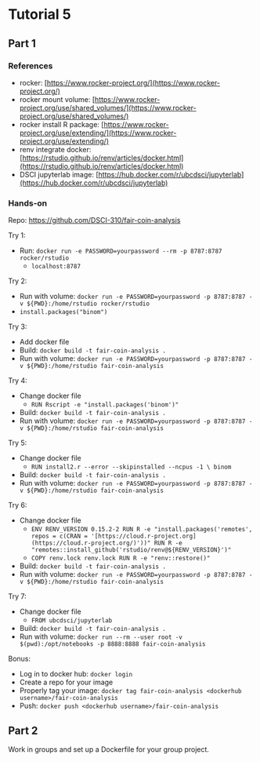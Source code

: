 # Tutorial 5

## Part 1

### References

- rocker: [https://www.rocker-project.org/](https://www.rocker-project.org/)
- rocker mount volume: [https://www.rocker-project.org/use/shared_volumes/](https://www.rocker-project.org/use/shared_volumes/)
- rocker install R package: [https://www.rocker-project.org/use/extending/](https://www.rocker-project.org/use/extending/)
- renv integrate docker: [https://rstudio.github.io/renv/articles/docker.html](https://rstudio.github.io/renv/articles/docker.html)
- DSCI jupyterlab image: [https://hub.docker.com/r/ubcdsci/jupyterlab](https://hub.docker.com/r/ubcdsci/jupyterlab)

### Hands-on

Repo: https://github.com/DSCI-310/fair-coin-analysis

Try 1:
- Run: `docker run -e PASSWORD=yourpassword --rm -p 8787:8787 rocker/rstudio`
    - `localhost:8787`

Try 2:
- Run with volume: `docker run -e PASSWORD=yourpassword -p 8787:8787 -v ${PWD}:/home/rstudio rocker/rstudio`
- `install.packages("binom")`

Try 3:
- Add docker file
- Build: `docker build -t fair-coin-analysis .`
- Run with volume: `docker run -e PASSWORD=yourpassword -p 8787:8787 -v ${PWD}:/home/rstudio fair-coin-analysis`

Try 4:
- Change docker file
    - `RUN Rscript -e "install.packages('binom')"`
- Build: `docker build -t fair-coin-analysis .`
- Run with volume: `docker run -e PASSWORD=yourpassword -p 8787:8787 -v ${PWD}:/home/rstudio fair-coin-analysis`

Try 5:
- Change docker file
    - `RUN install2.r --error --skipinstalled --ncpus -1 \
    binom`
- Build: `docker build -t fair-coin-analysis .`
- Run with volume: `docker run -e PASSWORD=yourpassword -p 8787:8787 -v ${PWD}:/home/rstudio fair-coin-analysis`

Try 6:
- Change docker file
    - `ENV RENV_VERSION 0.15.2-2
    RUN R -e "install.packages('remotes', repos = c(CRAN = '[https://cloud.r-project.org](https://cloud.r-project.org/)'))"
    RUN R -e "remotes::install_github('rstudio/renv@${RENV_VERSION}')"`
    - `COPY renv.lock renv.lock
    RUN R -e "renv::restore()"`
- Build: `docker build -t fair-coin-analysis .`
- Run with volume: `docker run -e PASSWORD=yourpassword -p 8787:8787 -v ${PWD}:/home/rstudio fair-coin-analysis`

Try 7:
- Change docker file
    - `FROM ubcdsci/jupyterlab`
- Build: `docker build -t fair-coin-analysis .`
- Run with volume: `docker run --rm --user root -v $(pwd):/opt/notebooks -p 8888:8888 fair-coin-analysis`

Bonus:
- Log in to docker hub: `docker login`
- Create a repo for your image
- Properly tag your image: `docker tag fair-coin-analysis <dockerhub username>/fair-coin-analysis`
- Push: `docker push <dockerhub username>/fair-coin-analysis`

## Part 2

Work in groups and set up a Dockerfile for your group project.
